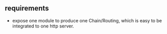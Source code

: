 
## requirements

- expose one module to produce one Chain/Routing, which is easy to be integrated to one http server.